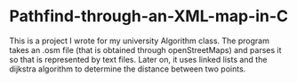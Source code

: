 # Pathfind-through-an-XML-map-in-C

This is a project I wrote for my university Algorithm class. The program takes an .osm file (that is obtained through openStreetMaps) and parses it so that is represented by text files. Later on, it uses linked lists and the dijkstra algorithm to determine the distance between two points.

